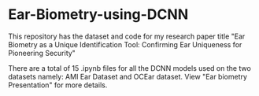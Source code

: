 # Ear-Biometry-using-DCNN
This repository has the dataset and code  for my research paper title "Ear Biometry as a Unique Identification Tool: Confirming Ear Uniqueness for Pioneering Security"

There are a total of 15 .ipynb files for all the DCNN models used on the two datasets namely: AMI Ear Dataset and OCEar dataset.
View "Ear biometry Presentation" for more details.

